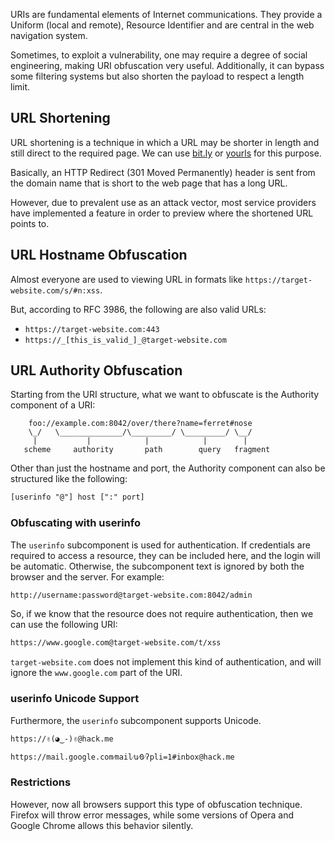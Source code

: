 URIs are fundamental elements of Internet communications. They provide a Uniform (local and remote), Resource Identifier
and are central in the web navigation system.

Sometimes, to exploit a vulnerability, one may require a degree of social engineering, making URI obfuscation very useful. Additionally, it can bypass some filtering systems but also shorten the payload to respect a length limit.
## URL Shortening
URL shortening is a technique in which a URL may be shorter in length and still direct to the required page. We can use [bit.ly](https://bitly.com/) or [yourls](https://yourls.org/) for this purpose.

Basically, an HTTP Redirect (301 Moved Permanently) header is sent from the domain name that is short to the web page that has a long URL.

However, due to prevalent use as an attack vector, most service providers have implemented a feature in order to preview where the shortened URL points to.
## URL Hostname Obfuscation
Almost everyone are used to viewing URL in formats like `https://target-website.com/s/#n:xss`.

But, according to RFC 3986, the following are also valid URLs:
- `https://target-website.com:443`
- `https://_[this_is_valid_]_@target-website.com`
## URL Authority Obfuscation
Starting from the URI structure, what we want to obfuscate is the Authority component of a URI:
```
    foo://example.com:8042/over/there?name=ferret#nose
    \_/   \______________/\_________/ \_________/ \__/
     |           |            |            |        |
   scheme     authority       path        query   fragment
```

Other than just the hostname and port, the Authority component can also be structured like the following:
```txt
[userinfo "@"] host [":" port]
```
### Obfuscating with userinfo
The `userinfo` subcomponent is used for authentication. If credentials are required to access a resource, they can be included here, and the login will be automatic. Otherwise, the subcomponent text is ignored by both the browser and the server. For example:
```txt
http://username:password@target-website.com:8042/admin
```

So, if we know that the resource does not require authentication, then we can use the following URI:
```txt
https://www.google.com@target-website.com/t/xss
```

`target-website.com` does not implement this kind of authentication, and will ignore the `www.google.com` part of the URI.
### userinfo Unicode Support
Furthermore, the `userinfo` subcomponent supports Unicode.
```txt
https://✌(◕‿-)✌@hack.me
```
```txt
https://mail.google.com⁄mail⁄u⁄0⁄ʔpli=1#inbox@hack.me
```
### Restrictions
However, now all browsers support this type of obfuscation technique. Firefox will throw error messages, while some versions of Opera and Google Chrome allows this behavior silently.